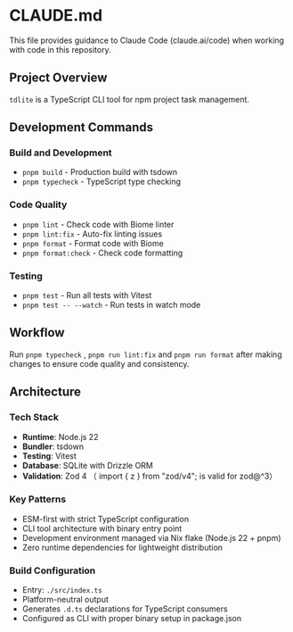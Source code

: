 # CLAUDE.md

This file provides guidance to Claude Code (claude.ai/code) when working with code in this repository.

## Project Overview

`tdlite` is a TypeScript CLI tool for npm project task management.

## Development Commands

### Build and Development

- `pnpm build` - Production build with tsdown
- `pnpm typecheck` - TypeScript type checking

### Code Quality

- `pnpm lint` - Check code with Biome linter
- `pnpm lint:fix` - Auto-fix linting issues
- `pnpm format` - Format code with Biome
- `pnpm format:check` - Check code formatting

### Testing

- `pnpm test` - Run all tests with Vitest
- `pnpm test -- --watch` - Run tests in watch mode

## Workflow

Run `pnpm typecheck` , `pnpm run lint:fix` and `pnpm run format` after making changes to ensure code quality and consistency.

## Architecture

### Tech Stack

- **Runtime**: Node.js 22
- **Bundler**: tsdown
- **Testing**: Vitest
- **Database**: SQLite with Drizzle ORM
- **Validation**: Zod 4 （ import { z } from "zod/v4"; is valid for zod@^3）

### Key Patterns

- ESM-first with strict TypeScript configuration
- CLI tool architecture with binary entry point
- Development environment managed via Nix flake (Node.js 22 + pnpm)
- Zero runtime dependencies for lightweight distribution

### Build Configuration

- Entry: `./src/index.ts`
- Platform-neutral output
- Generates `.d.ts` declarations for TypeScript consumers
- Configured as CLI with proper binary setup in package.json

